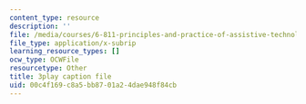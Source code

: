 ```yaml
---
content_type: resource
description: ''
file: /media/courses/6-811-principles-and-practice-of-assistive-technology-fall-2014/00c4f169c8a5bb8701a24dae948f84cb_x18bMLW4eO4.srt
file_type: application/x-subrip
learning_resource_types: []
ocw_type: OCWFile
resourcetype: Other
title: 3play caption file
uid: 00c4f169-c8a5-bb87-01a2-4dae948f84cb
---
```

